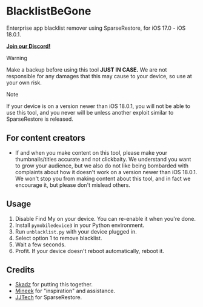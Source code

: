 # BlacklistBeGone
Enterprise app blacklist remover using SparseRestore, for iOS 17.0 - iOS 18.0.1.
<p align="left">
  <strong><a href="https://discord.gg/XPj66zZ4gT">Join our Discord!</a></strong>
</p>

>[!WARNING]
>Make a backup before using this tool **JUST IN CASE.** We are not responsible for any damages that this may cause to your device, so use at your own risk.

>[!NOTE]
>If your device is on a version newer than iOS 18.0.1, you will not be able to use this tool, and you never will be unless another exploit similar to SparseRestore is released. 

## For content creators
* If and when you make content on this tool, please make your thumbnails/titles accurate and not clickbaity. We understand you want to grow your audience, but we also do not like being bombarded with complaints about how it doesn't work on a version newer than iOS 18.0.1. We won't stop you from making content about this tool, and in fact we encourage it, but please don't mislead others. 

## Usage
1. Disable Find My on your device. You can re-enable it when you're done.
2. Install `pymobiledevice3` in your Python environment.
3. Run `unblacklist.py` with your device plugged in.
3. Select option 1 to remove blacklist.
4. Wait a few seconds.
5. Profit. If your device doesn't reboot automatically, reboot it.

## Credits
- [Skadz](https://github.com/skadz108) for putting this together.
- [Mineek](https://github.com/mineek) for "inspiration" and assistance.  
- [JJTech](https://github.com/JJTech0130/) for SparseRestore.
